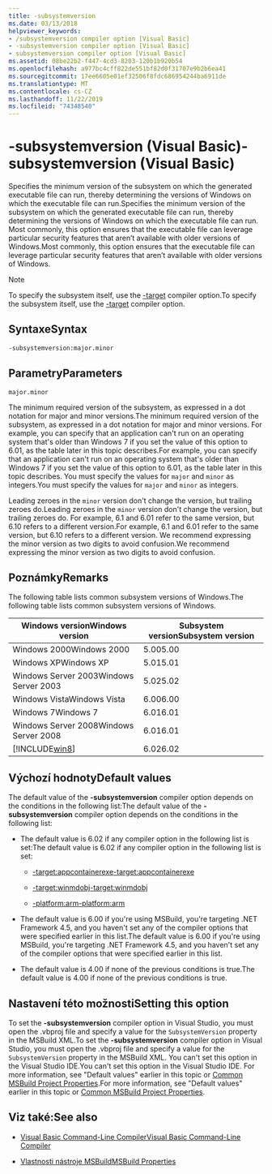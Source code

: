 ```yaml
---
title: -subsystemversion
ms.date: 03/13/2018
helpviewer_keywords:
- /subsystemversion compiler option [Visual Basic]
- -subsystemversion compiler option [Visual Basic]
- subsystemversion compiler option [Visual Basic]
ms.assetid: 08be22b2-f447-4cd3-8203-120b1b920b54
ms.openlocfilehash: a977bc4cff822de551bf82d0f31707e9b2b6ea41
ms.sourcegitcommit: 17ee6605e01ef32506f8fdc686954244ba6911de
ms.translationtype: MT
ms.contentlocale: cs-CZ
ms.lasthandoff: 11/22/2019
ms.locfileid: "74348540"
---
```

# <a name="-subsystemversion-visual-basic"></a><span data-ttu-id="2dca4-102">-subsystemversion (Visual Basic)</span><span class="sxs-lookup"><span data-stu-id="2dca4-102">-subsystemversion (Visual Basic)</span></span>

<span data-ttu-id="2dca4-103">Specifies the minimum version of the subsystem on which the generated executable file can run, thereby determining the versions of Windows on which the executable file can run.</span><span class="sxs-lookup"><span data-stu-id="2dca4-103">Specifies the minimum version of the subsystem on which the generated executable file can run, thereby determining the versions of Windows on which the executable file can run.</span></span> <span data-ttu-id="2dca4-104">Most commonly, this option ensures that the executable file can leverage particular security features that aren’t available with older versions of Windows.</span><span class="sxs-lookup"><span data-stu-id="2dca4-104">Most commonly, this option ensures that the executable file can leverage particular security features that aren’t available with older versions of Windows.</span></span>

> [!NOTE]
> <span data-ttu-id="2dca4-105">To specify the subsystem itself, use the [-target](../../../csharp/language-reference/compiler-options/target-compiler-option.md) compiler option.</span><span class="sxs-lookup"><span data-stu-id="2dca4-105">To specify the subsystem itself, use the [-target](../../../csharp/language-reference/compiler-options/target-compiler-option.md) compiler option.</span></span>

## <a name="syntax"></a><span data-ttu-id="2dca4-106">Syntaxe</span><span class="sxs-lookup"><span data-stu-id="2dca4-106">Syntax</span></span>

```vb
-subsystemversion:major.minor
```

## <a name="parameters"></a><span data-ttu-id="2dca4-107">Parametry</span><span class="sxs-lookup"><span data-stu-id="2dca4-107">Parameters</span></span>

`major.minor`

<span data-ttu-id="2dca4-108">The minimum required version of the subsystem, as expressed in a dot notation for major and minor versions.</span><span class="sxs-lookup"><span data-stu-id="2dca4-108">The minimum required version of the subsystem, as expressed in a dot notation for major and minor versions.</span></span> <span data-ttu-id="2dca4-109">For example, you can specify that an application can't run on an operating system that's older than Windows 7 if you set the value of this option to 6.01, as the table later in this topic describes.</span><span class="sxs-lookup"><span data-stu-id="2dca4-109">For example, you can specify that an application can't run on an operating system that's older than Windows 7 if you set the value of this option to 6.01, as the table later in this topic describes.</span></span> <span data-ttu-id="2dca4-110">You must specify the values for `major` and `minor` as integers.</span><span class="sxs-lookup"><span data-stu-id="2dca4-110">You must specify the values for `major` and `minor` as integers.</span></span>

<span data-ttu-id="2dca4-111">Leading zeroes in the `minor` version don't change the version, but trailing zeroes do.</span><span class="sxs-lookup"><span data-stu-id="2dca4-111">Leading zeroes in the `minor` version don't change the version, but trailing zeroes do.</span></span> <span data-ttu-id="2dca4-112">For example, 6.1 and 6.01 refer to the same version, but 6.10 refers to a different version.</span><span class="sxs-lookup"><span data-stu-id="2dca4-112">For example, 6.1 and 6.01 refer to the same version, but 6.10 refers to a different version.</span></span> <span data-ttu-id="2dca4-113">We recommend expressing the minor version as two digits to avoid confusion.</span><span class="sxs-lookup"><span data-stu-id="2dca4-113">We recommend expressing the minor version as two digits to avoid confusion.</span></span>

## <a name="remarks"></a><span data-ttu-id="2dca4-114">Poznámky</span><span class="sxs-lookup"><span data-stu-id="2dca4-114">Remarks</span></span>

<span data-ttu-id="2dca4-115">The following table lists common subsystem versions of Windows.</span><span class="sxs-lookup"><span data-stu-id="2dca4-115">The following table lists common subsystem versions of Windows.</span></span>

|<span data-ttu-id="2dca4-116">Windows version</span><span class="sxs-lookup"><span data-stu-id="2dca4-116">Windows version</span></span>|<span data-ttu-id="2dca4-117">Subsystem version</span><span class="sxs-lookup"><span data-stu-id="2dca4-117">Subsystem version</span></span>|
|---------------------|-----------------------|
|<span data-ttu-id="2dca4-118">Windows 2000</span><span class="sxs-lookup"><span data-stu-id="2dca4-118">Windows 2000</span></span>|<span data-ttu-id="2dca4-119">5.00</span><span class="sxs-lookup"><span data-stu-id="2dca4-119">5.00</span></span>|
|<span data-ttu-id="2dca4-120">Windows XP</span><span class="sxs-lookup"><span data-stu-id="2dca4-120">Windows XP</span></span>|<span data-ttu-id="2dca4-121">5.01</span><span class="sxs-lookup"><span data-stu-id="2dca4-121">5.01</span></span>|
|<span data-ttu-id="2dca4-122">Windows Server 2003</span><span class="sxs-lookup"><span data-stu-id="2dca4-122">Windows Server 2003</span></span>|<span data-ttu-id="2dca4-123">5.02</span><span class="sxs-lookup"><span data-stu-id="2dca4-123">5.02</span></span>|
|<span data-ttu-id="2dca4-124">Windows Vista</span><span class="sxs-lookup"><span data-stu-id="2dca4-124">Windows Vista</span></span>|<span data-ttu-id="2dca4-125">6.00</span><span class="sxs-lookup"><span data-stu-id="2dca4-125">6.00</span></span>|
|<span data-ttu-id="2dca4-126">Windows 7</span><span class="sxs-lookup"><span data-stu-id="2dca4-126">Windows 7</span></span>|<span data-ttu-id="2dca4-127">6.01</span><span class="sxs-lookup"><span data-stu-id="2dca4-127">6.01</span></span>|
|<span data-ttu-id="2dca4-128">Windows Server 2008</span><span class="sxs-lookup"><span data-stu-id="2dca4-128">Windows Server 2008</span></span>|<span data-ttu-id="2dca4-129">6.01</span><span class="sxs-lookup"><span data-stu-id="2dca4-129">6.01</span></span>|
|[!INCLUDE[win8](~/includes/win8-md.md)]|<span data-ttu-id="2dca4-130">6.02</span><span class="sxs-lookup"><span data-stu-id="2dca4-130">6.02</span></span>|

## <a name="default-values"></a><span data-ttu-id="2dca4-131">Výchozí hodnoty</span><span class="sxs-lookup"><span data-stu-id="2dca4-131">Default values</span></span>

<span data-ttu-id="2dca4-132">The default value of the **-subsystemversion** compiler option depends on the conditions in the following list:</span><span class="sxs-lookup"><span data-stu-id="2dca4-132">The default value of the **-subsystemversion** compiler option depends on the conditions in the following list:</span></span>

- <span data-ttu-id="2dca4-133">The default value is 6.02 if any compiler option in the following list is set:</span><span class="sxs-lookup"><span data-stu-id="2dca4-133">The default value is 6.02 if any compiler option in the following list is set:</span></span>

  - [<span data-ttu-id="2dca4-134">-target:appcontainerexe</span><span class="sxs-lookup"><span data-stu-id="2dca4-134">-target:appcontainerexe</span></span>](../../../visual-basic/reference/command-line-compiler/target.md)

  - [<span data-ttu-id="2dca4-135">-target:winmdobj</span><span class="sxs-lookup"><span data-stu-id="2dca4-135">-target:winmdobj</span></span>](../../../visual-basic/reference/command-line-compiler/target.md)

  - [<span data-ttu-id="2dca4-136">-platform:arm</span><span class="sxs-lookup"><span data-stu-id="2dca4-136">-platform:arm</span></span>](../../../visual-basic/reference/command-line-compiler/platform.md)

- <span data-ttu-id="2dca4-137">The default value is 6.00 if you're using MSBuild, you're targeting .NET Framework 4.5, and you haven't set any of the compiler options that were specified earlier in this list.</span><span class="sxs-lookup"><span data-stu-id="2dca4-137">The default value is 6.00 if you're using MSBuild, you're targeting .NET Framework 4.5, and you haven't set any of the compiler options that were specified earlier in this list.</span></span>

- <span data-ttu-id="2dca4-138">The default value is 4.00 if none of the previous conditions is true.</span><span class="sxs-lookup"><span data-stu-id="2dca4-138">The default value is 4.00 if none of the previous conditions is true.</span></span>

## <a name="setting-this-option"></a><span data-ttu-id="2dca4-139">Nastavení této možnosti</span><span class="sxs-lookup"><span data-stu-id="2dca4-139">Setting this option</span></span>

<span data-ttu-id="2dca4-140">To set the **-subsystemversion** compiler option in Visual Studio, you must open the .vbproj file and specify a value for the `SubsystemVersion` property in the MSBuild XML.</span><span class="sxs-lookup"><span data-stu-id="2dca4-140">To set the **-subsystemversion** compiler option in Visual Studio, you must open the .vbproj file and specify a value for the `SubsystemVersion` property in the MSBuild XML.</span></span> <span data-ttu-id="2dca4-141">You can't set this option in the Visual Studio IDE.</span><span class="sxs-lookup"><span data-stu-id="2dca4-141">You can't set this option in the Visual Studio IDE.</span></span> <span data-ttu-id="2dca4-142">For more information, see "Default values" earlier in this topic or [Common MSBuild Project Properties](/visualstudio/msbuild/common-msbuild-project-properties).</span><span class="sxs-lookup"><span data-stu-id="2dca4-142">For more information, see "Default values" earlier in this topic or [Common MSBuild Project Properties](/visualstudio/msbuild/common-msbuild-project-properties).</span></span>

## <a name="see-also"></a><span data-ttu-id="2dca4-143">Viz také:</span><span class="sxs-lookup"><span data-stu-id="2dca4-143">See also</span></span>

- [<span data-ttu-id="2dca4-144">Visual Basic Command-Line Compiler</span><span class="sxs-lookup"><span data-stu-id="2dca4-144">Visual Basic Command-Line Compiler</span></span>](../../../visual-basic/reference/command-line-compiler/index.md)

- [<span data-ttu-id="2dca4-145">Vlastnosti nástroje MSBuild</span><span class="sxs-lookup"><span data-stu-id="2dca4-145">MSBuild Properties</span></span>](/visualstudio/msbuild/msbuild-properties)
